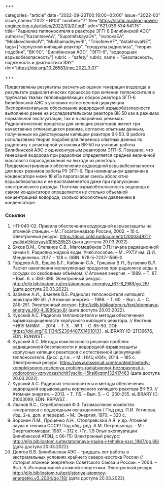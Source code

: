 +++

categories="article"
date="2022-09-23T00:18:00+03:00"
issue="2022-03"
issue_name="2022 - №03"
number="7"
file="https://static.nuclear-power-engineering.ru/articles/2022/03/07.pdf"
udc="621.039.534:541.15"
title="Радиолиз теплоносителя в реакторе ЭГП-6 Билибинской АЭС"
authors=["KazantsevAA", "SupotnitskayaOV", "IvanovaEA", "MoskovchenkoIV", "MukhamadeyevRI", "TimofeevVF", "AstakhovaNE"]
tags=["корпусной кипящий реактор", "продукты радиолиза", "теория подобия", "ВК-50", "Билибинская АЭС", "ЭГП-6", "водородная взрывобезопасность"]
rubric = "safety"
rubric_name = "Безопасность, надежность и диагностика ЯЭУ"
doi="https://doi.org/10.26583/npe.2022.3.07"

+++

Представлены результаты расчетных оценок генерации водорода в результате радиолитических процессов при кипении теплоносителя в трубчатых твэлах тепловыделяющих сборок реактора ЭГП-6 Билибинской АЭС в условиях естественной циркуляции. Экспериментальное обоснование водородной взрывобезопасности выполнено ранее на исследовательском реакторе ВК-50 как в режимах нормальной эксплуатации, так и в аварийных режимах. Радиолитические процессы для кипящих реакторов имеют три качественно отличающихся режима, согласно опытным данным, полученным на действующем кипящем реакторе ВК-50. В работе использована теория подобия для переноса опытных данных по радиолизу с реакторной установки ВК-50 на условия работы Билибинской АЭС с одноконтурным реактором ЭГП-6. Показано, что генерация водорода при радиолизе определяется средней величиной массового паросодержания на выходе из реактора. Продемонстрировано обеспечение водородной взрывобезопасности для всех режимов работы РУ ЭГП-6. При номинальном давлении в конденсаторе ниже 16 кПа парогазовая смесь абсолютно взрывобезопасна и не воспламеняется даже при пропускании электрического разряда. Поэтому взрывобезопасность водорода в самом конденсаторе определяется не столько объемной концентрацией водорода, сколько абсолютным давлением в конденсаторе.

### Ссылки

1. НП-040-02. Правила обеспечения водородной взрывозащиты на атомной станции. – М.: Госатомнадзор России, 2002. – 10 с. Электронный ресурс: https://docs.cntd.ru/document/1200034921?ysclid=l5hteiyuyk105526523 (дата доступа 20.03.2022).
2. Бяков В.М., Степанов С.В., Магомедбеков Э.П.Начала радиационной химии II. Радиолиз жидкой воды: Учеб.пособие. – М.: РХТУ им. Д.И. Менделеева. 2017. – 128 с. ISBN: 978-5-7237-1566-0
3. Гордеев А.В., Ершов Б.Г., Кабакчи С.А., Гришкин В.Л., Бугаенко В.Л. Расчет накопления молекулярных продуктов при радиолизе воды в сосудах со свободным объёмом. // Атомная энергия. – 1989. – Т. 67. – Вып. 6. c 393-396. Электронный ресурс: http://elib.biblioatom.ru/text/atomnaya-energiya_t67-6_1989/go,26/ (дата доступа 20.03.2022).
4. Забелин А.И., Шмелев В.Е. Радиолиз теплоносителя кипящего реактора ВК-50. // Атомная энергия. – 1986. – Т. 60. – Вып. 4. – С. 248-251. Электронный ресурс: http://elib.biblioatom.ru/text/atomnaya-energiya_t60-4_1986/go,8/ (дата доступа 20.03.2022).
5. Курский А.С. Радиолиз теплоносителя и методы обеспечения взрывозащищенности корпусного кипящего реактора. // Вестник НИЯУ МИФИ. – 2014. – Т. 3. – № 1. – С. 85-90. DOI: https://doi.org/10.1134/S2304487X14010131 . eLIBRARY ID: 21136676, EDN: RUNWST .
6. Курский А.С. Методы комплексного решения проблем радиационной безопасности и водородной взрывозащиты корпусных кипящих реакторов с естественной циркуляцией теплоносителя. Дисс. д.т.н.. – М.: НИЦ «КИ», 2014. – 185 с. Электронный ресурс: https://www.dissercat.com/content/metody-kompleksnogo-resheniya-problem-radiatsionnoi-bezopasnosti-i-vodorodnoi-vzryvozashchit?ysclid=l5hsi6xqtm132417463 (дата доступа 20.03.2022).
7. Курский А.С. Радиолиз теплоносителя и методы обеспечения водородной взрывозащиты корпусного кипящего реактора ВК-50. // Атомная энергия. – 2013. – Т. 115. – Вып. 5. – С. 250-255. eLIBRARY ID: 21003099, EDN: RRPWSZ .
8. Иванов В.С., Серебрянский Ф.З. Газомасляное хозяйство генераторов с водородным охлаждением / Под ред. П.И. Устинова. Изд. 2-е, доп. и перераб. – М.: Энергия, 1970. – 320 с.
9. Воронин Л.М., Проценко А.Н., Столяревский А.Я. и др. Атомная наука и техника СССР/ Под общ. ред. А.М. Петросьянца. – М.: Энергоатомиздат, 1987. – 312 с. (Гл. 1.9 Опыт эксплуатации Билибинской АТЭЦ, с 66-75) Электронный ресурс: http://elib.biblioatom.ru/textatomnaya-nauka-i-tehnika-sssr_1987/go,66/ (дата доступа 20.03.2022).
10. Долгов В.В. Билибинская АЭС – тридцать лет работы в экстремальных условиях крайнего северо-востока России // История атомной энергетики Советского Союза и России. – 2004. – Вып. 5. История малой атомной энергетики. Электронный ресурс. http://elib.biblioatom.ru/text/istoriya-atomnoy-energetiki_v5_2004/go,118/ (дата доступа 20.03.2022).
